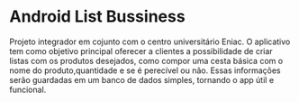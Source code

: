 # Android List Bussiness
Projeto integrador em cojunto com o centro universitário Eniac.
O aplicativo tem como objetivo principal oferecer a clientes a possibilidade de criar listas com os produtos desejados, como compor uma cesta básica com o nome do produto,quantidade e se
é perecível ou não.
Essas informações serão guardadas em um banco de dados simples, tornando o app útil e funcional.
